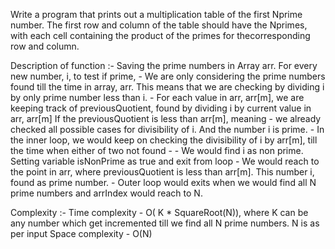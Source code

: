 Write​ ​a​ ​program​ ​that​ ​prints​ ​out​ ​a​ ​multiplication​ ​table​ ​of​ ​the​ ​first​ ​N ​prime​ ​number.
		The​ ​first​ ​row​ ​and​ ​column​ ​of​ ​the​ ​table​ ​should​ ​have​ ​the​ ​N ​primes,​ ​with​ ​each
cell​ ​containing​ ​the​ ​product​ ​of​ ​the​ ​primes​ ​for​ ​the​ ​corresponding​ ​row​ ​and
column.


Description of function :-
    Saving the prime numbers in Array arr.
    For every new number, i,  to test if prime,
        - We are only considering the prime numbers found till the time in array, arr.
            This means that we are checking by dividing i by only prime number less than i.
        - For each value in arr, arr[m], we are keeping track of previousQuotient, found by dividing i by current value in arr, arr[m]
            If the previousQuotient is less than arr[m], meaning - we already checked all possible cases for divisibility of i. And the number i is prime.
        - In the inner loop, we would keep on checking the divisibility of i by arr[m], till the time when either of two not found -
                - We would find i as non prime. Setting variable isNonPrime as true and exit from loop
                - We would reach to the point in arr, where previousQuotient is less than arr[m]. This number i, found as prime number.
        - Outer loop would exits when we would find all N prime numbers and arrIndex would reach to N.


		
Complexity :-
             Time complexity - O( K * SquareRoot(N)), where K can be any number which get incremented till  we find all N prime numbers.
                                                           N is as per input
             Space complexity - O(N)